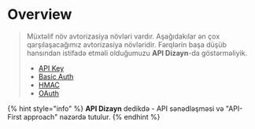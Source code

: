 # Overview

> Müxtəlif növ avtorizasiya növləri vardır. Aşağıdakılar ən çox qarşılaşacağımız avtorizasiya növləridir. Fərqlərin başa düşüb hansından istifadə etməli olduğumuzu **API Dizayn**-da göstərməliyik.
>
> * [API Key](rest-api-dizayn-part-i.md)
> * [Basic Auth](https://idratherbewriting.com/learnapidoc/docapis\_more\_about\_authorization.html#basic\_auth)
> * [HMAC](https://idratherbewriting.com/learnapidoc/docapis\_more\_about\_authorization.html#hmac)
> * [OAuth](https://idratherbewriting.com/learnapidoc/docapis\_more\_about\_authorization.html#oauth)

{% hint style="info" %}
**API Dizayn** dedikdə - API sənədləşməsi və "API-First approach" nəzərdə tutulur.
{% endhint %}
